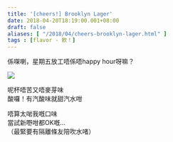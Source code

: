 ```yaml
---
title: '[cheers!] Brooklyn Lager'
date: 2018-04-20T18:19:00.001+08:00
draft: false
aliases: [ "/2018/04/cheers-brooklyn-lager.html" ]
tags : [flavor - 飲！]
---
```


係㗎喇，星期五放工唔係唔happy hour呀嘛？  

![](/images/brooklynlager.jpg)

呢杯唔苦又唔麥芽味  
酸囉！有汽酸味就甜汽水咁  
  
唔算太啱我嘅口味  
當試新嘢咁都OK嘅…  
（最緊要有隔離條友陪吹水啫）
